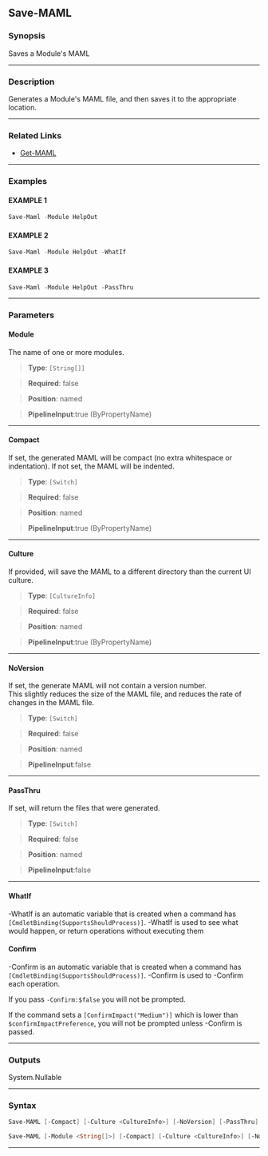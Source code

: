 
Save-MAML
---------
### Synopsis
Saves a Module's MAML

---
### Description

Generates a Module's MAML file, and then saves it to the appropriate location.

---
### Related Links
* [Get-MAML](Get-MAML.md)
---
### Examples
#### EXAMPLE 1
```PowerShell
Save-Maml -Module HelpOut
```

#### EXAMPLE 2
```PowerShell
Save-Maml -Module HelpOut -WhatIf
```

#### EXAMPLE 3
```PowerShell
Save-Maml -Module HelpOut -PassThru
```

---
### Parameters
#### **Module**

The name of one or more modules.



> **Type**: ```[String[]]```

> **Required**: false

> **Position**: named

> **PipelineInput**:true (ByPropertyName)
---
#### **Compact**

If set, the generated MAML will be compact (no extra whitespace or indentation).  If not set, the MAML will be indented.



> **Type**: ```[Switch]```

> **Required**: false

> **Position**: named

> **PipelineInput**:true (ByPropertyName)
---
#### **Culture**

If provided, will save the MAML to a different directory than the current UI culture.



> **Type**: ```[CultureInfo]```

> **Required**: false

> **Position**: named

> **PipelineInput**:true (ByPropertyName)
---
#### **NoVersion**

If set, the generate MAML will not contain a version number.  
This slightly reduces the size of the MAML file, and reduces the rate of changes in the MAML file.



> **Type**: ```[Switch]```

> **Required**: false

> **Position**: named

> **PipelineInput**:false
---
#### **PassThru**

If set, will return the files that were generated.



> **Type**: ```[Switch]```

> **Required**: false

> **Position**: named

> **PipelineInput**:false
---
#### **WhatIf**
-WhatIf is an automatic variable that is created when a command has ```[CmdletBinding(SupportsShouldProcess)]```.
-WhatIf is used to see what would happen, or return operations without executing them
#### **Confirm**
-Confirm is an automatic variable that is created when a command has ```[CmdletBinding(SupportsShouldProcess)]```.
-Confirm is used to -Confirm each operation.
    
If you pass ```-Confirm:$false``` you will not be prompted.
    
    
If the command sets a ```[ConfirmImpact("Medium")]``` which is lower than ```$confirmImpactPreference```, you will not be prompted unless -Confirm is passed.

---
### Outputs
System.Nullable


---
### Syntax
```PowerShell
Save-MAML [-Compact] [-Culture <CultureInfo>] [-NoVersion] [-PassThru] [-WhatIf] [-Confirm] [<CommonParameters>]
```
```PowerShell
Save-MAML [-Module <String[]>] [-Compact] [-Culture <CultureInfo>] [-NoVersion] [-PassThru] [-WhatIf] [-Confirm] [<CommonParameters>]
```
---


